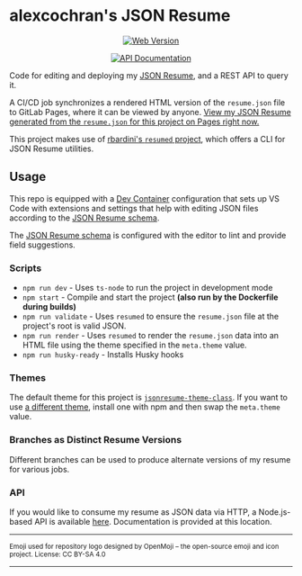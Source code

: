 # alexcochran's JSON Resume

<div align="center">

[![Web Version](https://img.shields.io/badge/acochran.dev-blue?style=for-the-badge&color=%23470ff4)](https://resume.acochran.dev)

[![API Documentation](https://img.shields.io/badge/GitLab%3A%20AlexLab%20Cloud-%23554488?logo=gitlab&style=for-the-badge)](https://resume.acochran.dev/api/v1/docs)

</div>

Code for editing and deploying my [JSON Resume](https://jsonresume.org/), and a REST API to query it.

A CI/CD job synchronizes a rendered HTML version of the `resume.json` file to GitLab Pages, where it can be viewed by anyone. [View my JSON Resume generated from the `resume.json` for this project on Pages right now.](https://alexcochran.gitlab.io/resume/resume)

This project makes use of [rbardini's `resumed` project](https://github.com/rbardini/resumed), which offers a CLI for JSON Resume utilities.

## Usage

This repo is equipped with a [Dev Container](https://containers.dev/) configuration that sets up VS Code with
extensions and settings that help with editing JSON files according to the [JSON Resume schema](https://jsonresume.org/schema/).

The [JSON Resume schema](https://jsonresume.org/schema/) is configured with the editor to lint and provide field suggestions.

### Scripts

- `npm run dev` - Uses `ts-node` to run the project in development mode
- `npm start` - Compile and start the project **(also run by the Dockerfile during builds)**
- `npm run validate` - Uses `resumed` to ensure the `resume.json` file at the project's root is valid JSON.
- `npm run render` - Uses `resumed` to render the `resume.json` data into an HTML file using the theme specified in the `meta.theme` value.
- `npm run husky-ready` - Installs Husky hooks

### Themes

The default theme for this project is [`jsonresume-theme-class`](https://github.com/jsonresume/jsonresume-theme-class). If you
want to use [a different theme](https://jsonresume.org/themes/), install one with npm and then swap the `meta.theme` value.

### Branches as Distinct Resume Versions

Different branches can be used to produce alternate versions of my resume for various jobs.

### API

If you would like to consume my resume as JSON data via HTTP, a Node.js-based API is available
[here](https://resume.acochran.dev/api/v1). Documentation is provided at this location.

---

<sub>Emoji used for repository logo designed by OpenMoji – the open-source emoji and icon project. License: CC BY-SA 4.0</sub>

---
